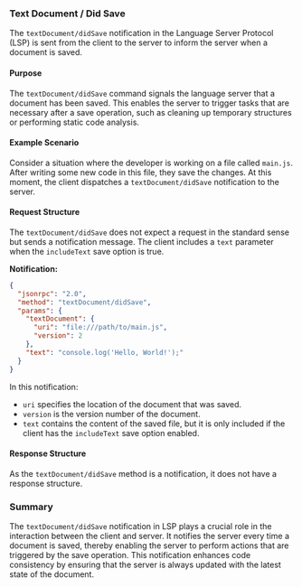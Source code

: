 ### Text Document / Did Save

The `textDocument/didSave` notification in the Language Server Protocol (LSP) is sent from the client to the server to inform the server when a document is saved.

#### Purpose

The `textDocument/didSave` command signals the language server that a document has been saved. This enables the server to trigger tasks that are necessary after a save operation, such as cleaning up temporary structures or performing static code analysis.

#### Example Scenario

Consider a situation where the developer is working on a file called `main.js`. After writing some new code in this file, they save the changes. At this moment, the client dispatches a `textDocument/didSave` notification to the server.

#### Request Structure

The `textDocument/didSave` does not expect a request in the standard sense but sends a notification message. The client includes a `text` parameter when the `includeText` save option is true.

**Notification:**

```json
{
  "jsonrpc": "2.0",
  "method": "textDocument/didSave",
  "params": {
    "textDocument": {
      "uri": "file:///path/to/main.js",
      "version": 2
    },
    "text": "console.log('Hello, World!');"
  }
}
```

In this notification:
- `uri` specifies the location of the document that was saved.
- `version` is the version number of the document.
- `text` contains the content of the saved file, but it is only included if the client has the `includeText` save option enabled.

#### Response Structure

As the `textDocument/didSave` method is a notification, it does not have a response structure.

### Summary

The `textDocument/didSave` notification in LSP plays a crucial role in the interaction between the client and server. It notifies the server every time a document is saved, thereby enabling the server to perform actions that are triggered by the save operation. This notification enhances code consistency by ensuring that the server is always updated with the latest state of the document.